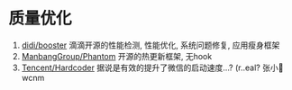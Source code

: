 # 质量优化

1. [didi/booster](https://github.com/didi/booster) 滴滴开源的性能检测, 性能优化, 系统问题修复, 应用瘦身框架
2. [ManbangGroup/Phantom](https://github.com/ManbangGroup/Phantom) 开源的热更新框架, 无hook
3. [Tencent/Hardcoder](https://github.com/Tencent/Hardcoder) 据说是有效的提升了微信的启动速度...? (r..eal? 张小🐉wcnm
